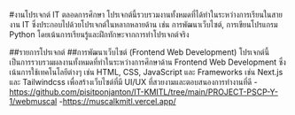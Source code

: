 #งานโปรเจกต์ IT ตลอดการศึกษา
โปรเจกต์นี้รวบรวมงานทั้งหมดที่ได้ทำในระหว่างการเรียนในสายงาน IT ซึ่งประกอบไปด้วยโปรเจกต์ในหลากหลายด้าน เช่น การพัฒนาเว็บไซต์, การเขียนโปรแกรม Python โดยเน้นการเรียนรู้และฝึกทักษะจากการทำโปรเจกต์จริง

##รายการโปรเจกต์
##การพัฒนาเว็บไซต์ (Frontend Web Development)
โปรเจกต์นี้เป็นการรวบรวมผลงานทั้งหมดที่ทำในระหว่างการศึกษาด้าน Frontend Web Development ซึ่งเน้นการใช้เทคโนโลยีต่างๆ เช่น HTML, CSS, JavaScript และ Frameworks เช่น Next.js และ Tailwindcss เพื่อสร้างเว็บไซต์ที่มี UI/UX ที่สวยงามและตอบสนองการทำงานที่ดี
-https://github.com/pisitponjanton/IT-KMITL/tree/main/PROJECT-PSCP-Y-1/webmuscal
-https://muscalkmitl.vercel.app/
